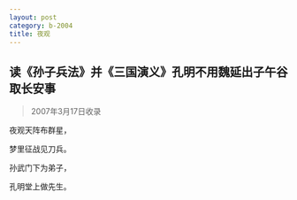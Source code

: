 ```yaml
---
layout: post
category: b-2004
title: 夜观
---
```


## 读《孙子兵法》并《三国演义》孔明不用魏延出子午谷取长安事 ##

> 2007年3月17日收录

夜观天阵布群星，

梦里征战见刀兵。

孙武门下为弟子，

孔明堂上做先生。